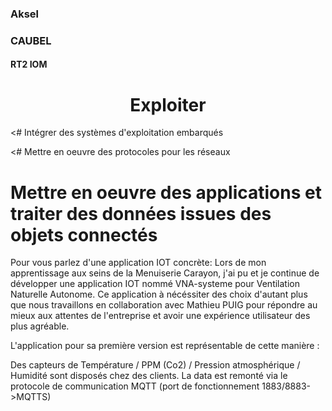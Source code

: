 <link rel="stylesheet" href="../style.css">

### Aksel

### CAUBEL

#### RT2 IOM

<h1 class=headerTemplate style="text-align:center;">Exploiter</h1>

<# Intégrer des systèmes d'exploitation embarqués

<# Mettre en oeuvre des protocoles pour les réseaux



# Mettre en oeuvre des applications et traiter des données issues des objets connectés

Pour vous parlez d'une application IOT concrète: 
Lors de mon apprentissage aux seins de la Menuiserie Carayon, j'ai pu et je continue de développer une application IOT nommé VNA-systeme pour Ventilation Naturelle Autonome. Ce application à nécéssiter des choix d'autant plus que nous travaillons en collaboration avec Mathieu PUIG pour répondre au mieux aux attentes de l'entreprise et avoir une expérience utilisateur des plus agréable.


L'application pour sa première version est représentable de cette manière :

Des capteurs de Température / PPM (Co2) / Pression atmosphérique / Humidité sont disposés chez des clients.
La data est remonté via le protocole de communication MQTT (port de fonctionnement 1883/8883->MQTTS) 